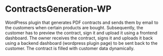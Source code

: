 ﻿# ContractsGeneration-WP
WordPress plugin that generates PDF contracts and sends them by email to the customers when certain products are bought.
Subsequently, the customer has to preview the contract, sign it and upload it using a frontend dashboard. The owner receives the contract, signs it and uploads it back using a backend dashboard (wordpress plugin page) to be sent back to the customer.
The contract is filled with customer data dynamically.
